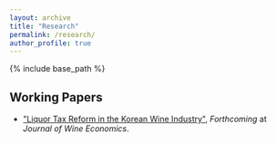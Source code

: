 ```yaml
---
layout: archive
title: "Research"
permalink: /research/
author_profile: true
---
```


{% include base_path %}
<!--
## Publications
* [&quot;Title.&quot;](/images/smiley.jpg), 2021, <i>Journal</i>. 1(2).
-->
## Working Papers
* [&quot;Liquor Tax Reform in the Korean Wine Industry&quot;](https://papers.ssrn.com/abstract=3831443), <i>Forthcoming</i> at <i>Journal of Wine Economics</i>.